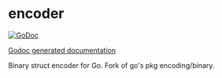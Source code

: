 encoder
=======

[![GoDoc](http://godoc.org/github.com//skycoin/skycoin-lite-gopher/cipher/encoder?status.png)](http://godoc.org/github.com/skycoin/skycoin-lite-gopher/cipher/encoder)

[Godoc generated documentation](https://godoc.org/github.com/skycoin/skycoin-lite-gopher/cipher/encoder)

Binary struct encoder for Go.  Fork of go's pkg encoding/binary.
